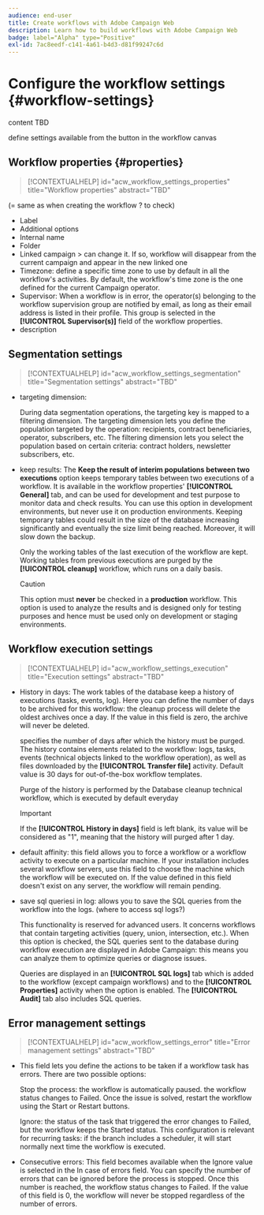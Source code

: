 ```yaml
---
audience: end-user
title: Create workflows with Adobe Campaign Web
description: Learn how to build workflows with Adobe Campaign Web
badge: label="Alpha" type="Positive"
exl-id: 7ac8eedf-c141-4a61-b4d3-d81f99247c6d
---
```

# Configure the workflow settings {#workflow-settings}

content TBD

define settings available from the button in the workflow canvas
<!--à reformuler-->

## Workflow properties {#properties}

>[!CONTEXTUALHELP]
>id="acw_workflow_settings_properties"
>title="Workflow properties"
>abstract="TBD"

(= same as when creating the workflow ? to check)

* Label
* Additional options
* Internal name
* Folder
* Linked campaign > can change it. If so, workflow will disappear from the current campaign and appear in the new linked one
* Timezone: define a specific time zone to use by default in all the workflow's activities. By default, the workflow's time zone is the one defined for the current Campaign operator.
* Supervisor: When a workflow is in error, the operator(s) belonging to the workflow supervision group are notified by email, as long as their email address is listed in their profile. This group is selected in the **[!UICONTROL Supervisor(s)]** field of the workflow properties.
* description 

## Segmentation settings

>[!CONTEXTUALHELP]
>id="acw_workflow_settings_segmentation"
>title="Segmentation settings"
>abstract="TBD"

* targeting dimension: 

    During data segmentation operations, the targeting key is mapped to a filtering dimension. The targeting dimension lets you define the population targeted by the operation: recipients, contract beneficiaries, operator, subscribers, etc. The filtering dimension lets you select the population based on certain criteria: contract holders, newsletter subscribers, etc.

* keep results: The **Keep the result of interim populations between two executions** option keeps temporary tables between two executions of a workflow.  It is available in the workflow properties' **[!UICONTROL General]** tab, and can be used for development and test purpose to monitor data and check results. You can use this option in development environments, but never use it on production environments. Keeping temporary tables could result in the size of the database increasing significantly and eventually the size limit being reached. Moreover, it will slow down the backup.

    Only the working tables of the last execution of the workflow are kept. Working tables from previous executions are purged by the **[!UICONTROL cleanup]** workflow, which runs on a daily basis.

    >[!CAUTION]
    >
    >This option must **never** be checked in a **production** workflow. This option is used to analyze the results and is designed only for testing purposes and hence must be used only on development or staging environments.

## Workflow execution settings

>[!CONTEXTUALHELP]
>id="acw_workflow_settings_execution"
>title="Execution settings"
>abstract="TBD"

* History in days: The work tables of the database keep a history of executions (tasks, events, log). Here you can define the number of days to be archived for this workflow: the cleanup process will delete the oldest archives once a day. If the value in this field is zero, the archive will never be deleted. 

    specifies the number of days after which the history must be purged. The history contains elements related to the workflow: logs, tasks, events (technical objects linked to the workflow operation), as well as files downloaded by the **[!UICONTROL Transfer file]** activity. Default value is 30 days for out-of-the-box workflow templates.

    Purge of the history is performed by the Database cleanup technical workflow, which is executed by default everyday

    >[!IMPORTANT]
    >
    >If the **[!UICONTROL History in days]** field is left blank, its value will be considered as "1", meaning that the history will purged after 1 day.

* default affinity: this field allows you to force a workflow or a workflow activity to execute on a particular machine.   If your installation includes several workflow servers, use this field to choose the machine which the workflow will be executed on. If the value defined in this field doesn't exist on any server, the workflow will remain pending.
    
* save sql queriesi in log: allows you to save the SQL queries from the workflow into the logs. (where to access sql logs?)

    This functionality is reserved for advanced users. It concerns workflows that contain targeting activities (query, union, intersection, etc.). When this option is checked, the SQL queries sent to the database during workflow execution are displayed in Adobe Campaign: this means you can analyze them to optimize queries or diagnose issues.

    Queries are displayed in an **[!UICONTROL SQL logs]** tab which is added to the workflow (except campaign workflows) and to the **[!UICONTROL Properties]** activity when the option is enabled. The **[!UICONTROL Audit]** tab also includes SQL queries. 

## Error management settings

>[!CONTEXTUALHELP]
>id="acw_workflow_settings_error"
>title="Error management settings"
>abstract="TBD"

* This field lets you define the actions to be taken if a workflow task has errors. There are two possible options:
    
    Stop the process: the workflow is automatically paused. the workflow status changes to Failed. Once the issue is solved, restart the workflow using the Start or Restart buttons.
    
    Ignore: the status of the task that triggered the error changes to Failed, but the workflow keeps the Started status. This configuration is relevant for recurring tasks: if the branch includes a scheduler, it will start normally next time the workflow is executed.
    
* Consecutive errors: This field becomes available when the Ignore value is selected in the In case of errors field. You can specify the number of errors that can be ignored before the process is stopped. Once this number is reached, the workflow status changes to Failed. If the value of this field is 0, the workflow will never be stopped regardless of the number of errors.
